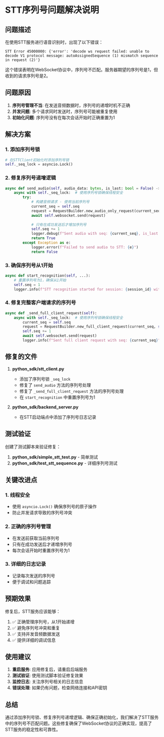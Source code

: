 # STT序列号问题解决说明

## 问题描述

在使用STT服务进行语音识别时，出现了以下错误：

```
STT Error 45000000: {'error': 'decode ws request failed: unable to decode V1 protocol message: autoAssignedSequence (1) mismatch sequence in request (2)'}
```

这个错误表明在WebSocket协议中，序列号不匹配。服务器期望的序列号是1，但收到的请求序列号是2。

## 问题原因

1. **序列号管理不当**: 在发送音频数据时，序列号的递增时机不正确
2. **并发问题**: 多个请求同时发送时，序列号可能被重复使用
3. **初始化问题**: 序列号没有在每次会话开始时正确重置为1

## 解决方案

### 1. 添加序列号锁

```python
# 在STTClient初始化时添加序列号锁
self._seq_lock = asyncio.Lock()
```

### 2. 修复序列号递增逻辑

```python
async def send_audio(self, audio_data: bytes, is_last: bool = False) -> bool:
    async with self._seq_lock:  # 使用序列号锁确保线程安全
        try:
            # 构建音频请求 - 使用当前序列号
            current_seq = self.seq
            request = RequestBuilder.new_audio_only_request(current_seq, audio_data, is_last)
            await self.websocket.send(request)
            
            # 只有在成功发送后才增加序列号
            self.seq += 1
            logger.debug(f"Sent audio with seq: {current_seq}, is_last: {is_last}")
            return True
        except Exception as e:
            logger.error(f"Failed to send audio to STT: {e}")
            return False
```

### 3. 确保序列号从1开始

```python
async def start_recognition(self, ...):
    # 重置序列号为1，确保从1开始
    self.seq = 1
    logger.info(f"STT recognition started for session: {session_id} with seq: {self.seq}")
```

### 4. 修复完整客户端请求的序列号

```python
async def _send_full_client_request(self):
    async with self._seq_lock:  # 使用序列号锁确保线程安全
        current_seq = self.seq
        request = RequestBuilder.new_full_client_request(current_seq, self.config)
        self.seq += 1
        await self.websocket.send(request)
        logger.info(f"Sent full client request with seq: {current_seq}")
```

## 修复的文件

1. **python_sdk/stt_client.py**
   - 添加了序列号锁 `_seq_lock`
   - 修复了 `send_audio` 方法的序列号处理
   - 修复了 `_send_full_client_request` 方法的序列号处理
   - 在 `start_recognition` 中重置序列号为1

2. **python_sdk/backend_server.py**
   - 在STT启动端点中添加了序列号日志记录

## 测试验证

创建了测试脚本来验证修复：

1. **python_sdk/simple_stt_test.py** - 简单测试
2. **python_sdk/test_stt_sequence.py** - 详细序列号测试

## 关键改进点

### 1. 线程安全
- 使用 `asyncio.Lock()` 确保序列号的原子操作
- 防止并发请求导致的序列号冲突

### 2. 正确的序列号管理
- 在发送前获取当前序列号
- 只有在成功发送后才递增序列号
- 每次会话开始时重置序列号为1

### 3. 详细的日志记录
- 记录每次发送的序列号
- 便于调试和问题追踪

## 预期效果

修复后，STT服务应该能够：

1. ✅ 正确管理序列号，从1开始递增
2. ✅ 避免序列号冲突和重复
3. ✅ 支持并发音频数据发送
4. ✅ 提供详细的调试信息

## 使用建议

1. **重启服务**: 应用修复后，请重启后端服务
2. **测试验证**: 使用测试脚本验证修复效果
3. **监控日志**: 关注序列号相关的日志信息
4. **错误处理**: 如果仍有问题，检查网络连接和API密钥

## 总结

通过添加序列号锁、修复序列号递增逻辑、确保正确初始化，我们解决了STT服务中的序列号不匹配问题。这些修复确保了WebSocket协议的正确实现，提高了STT服务的稳定性和可靠性。 